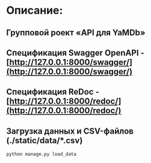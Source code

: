 # Описание:
## Групповой роект «API для YaMDb»

## Спецификация Swagger OpenAPI - [http://127.0.0.1:8000/swagger/](http://127.0.0.1:8000/swagger/)
## Спецификация ReDoc - [http://127.0.0.1:8000/redoc/](http://127.0.0.1:8000/redoc/)

## Загрузка данных и CSV-файлов (./static/data/*.csv)
```
python manage.py load_data
```